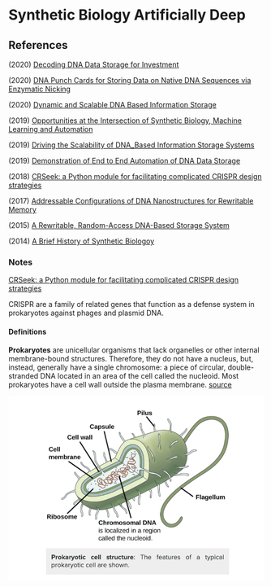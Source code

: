 # Synthetic Biology Artificially Deep


## References

(2020) [Decoding DNA Data Storage for Investment](https://www.ncbi.nlm.nih.gov/pmc/articles/PMC7521213/)

(2020) [DNA Punch Cards for Storing Data on Native DNA Sequences via Enzymatic Nicking](https://www.nature.com/articles/s41467-020-15588-z)

(2020) [Dynamic and Scalable DNA Based Information Storage](https://www.nature.com/articles/s41467-020-16797-2)

(2019) [Opportunities at the Intersection of Synthetic Biology, Machine Learning and Automation](https://pubs.acs.org/doi/pdf/10.1021/acssynbio.8b00540)

(2019) [Driving the Scalability of DNA_Based Information Storage Systems](https://www.biorxiv.org/content/biorxiv/early/2019/03/29/591594.full.pdf)

(2019) [Demonstration of End to End Automation of DNA Data Storage](https://www.nature.com/articles/s41598-019-41228-8/)

(2018) [CRSeek: a Python module for facilitating complicated CRISPR design strategies](https://peerj.com/preprints/27094.pdf)

(2017) [Addressable Configurations of DNA Nanostructures for Rewritable Memory](https://academic.oup.com/nar/article/45/19/11459/4097620)

(2015) [A Rewritable, Random-Access DNA-Based Storage System](https://www.nature.com/articles/srep14138)

(2014) [A Brief History of Synthetic Biologoy](https://collinslab.mit.edu/files/nrm_cameron.pdf)

### Notes 

[CRSeek: a Python module for facilitating complicated CRISPR design strategies](https://peerj.com/preprints/27094.pdf)

CRISPR are a family of related genes that function as a defense system in prokaryotes against phages and plasmid DNA.

#### Definitions

**Prokaryotes** are unicellular organisms that lack organelles or other internal membrane-bound structures. Therefore, they do not have a nucleus, but, instead, generally have a single chromosome: a piece of circular, double-stranded DNA located in an area of the cell called the nucleoid. Most prokaryotes have a cell wall outside the plasma membrane. [source](https://courses.lumenlearning.com/boundless-biology/chapter/structure-ofprokaryotes/#:~:text=Prokaryotes%20are%20unicellular%20organisms%20that,the%20cell%20called%20the%20nucleoid.)

![Prokarayote](prokarayote.png)

